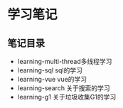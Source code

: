 # 学习笔记

## 笔记目录

- learning-multi-thread多线程学习
- learning-sql sql的学习
- learning-vue vue的学习
- learning-search 关于搜索的学习
- learning-g1 关于垃圾收集G1的学习